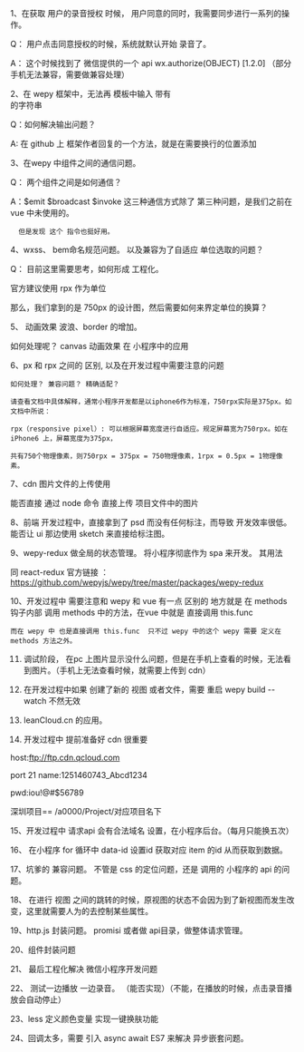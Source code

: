 1、在获取 用户的录音授权 时候， 用户同意的同时，我需要同步进行一系列的操作。  
	
   Q： 用户点击同意授权的时候，系统就默认开始 录音了。

   A： 这个时候找到了 微信提供的一个 api wx.authorize(OBJECT)   [1.2.0]  （部分手机无法兼容，需要做兼容处理）

2、在 wepy 框架中，无法再 模板中输入 带有 <br /> 的字符串

   Q：如何解决输出问题？

   A: 在 github 上 框架作者回复的一个方法，就是在需要换行的位置添加 


3、在wepy 中组件之间的通信问题。 

   Q： 两个组件之间是如何通信？

   A：$emit  $broadcast $invoke  这三种通信方式除了 第三种问题，是我们之前在vue 中未使用的。

      但是发现 这个 指令也挺好用。

4、wxss、 bem命名规范问题。 以及兼容为了自适应 单位选取的问题？

   Q： 目前这里需要思考，如何形成 工程化。
    
   官方建议使用 rpx 作为单位

   那么，我们拿到的是  750px 的设计图，然后需要如何来界定单位的换算？


5、 动画效果  波浪、border 的增加。
    
   如何处理呢？  canvas 动画效果 在 小程序中的应用


6、px 和 rpx 之间的 区别, 以及在开发过程中需要注意的问题 
  
    如何处理？ 兼容问题？ 精确适配？

    请查看文档中具体解释，通常小程序开发都是以iphone6作为标准，750rpx实际是375px。如文档中所说：

    rpx（responsive pixel）: 可以根据屏幕宽度进行自适应。规定屏幕宽为750rpx。如在 iPhone6 上，屏幕宽度为375px， 
  
    共有750个物理像素，则750rpx = 375px = 750物理像素，1rpx = 0.5px = 1物理像素。

7、cdn 图片文件的上传使用
   
   能否直接 通过 node 命令 直接上传 项目文件中的图片


8、前端 开发过程中，直接拿到了 psd 而没有任何标注，而导致 开发效率很低。 能否让 ui 那边使用 sketch 来直接给标注图。


9、wepy-redux 做全局的状态管理。  将小程序彻底作为 spa 来开发。 其用法

  同 react-redux  官方链接 ： https://github.com/wepyjs/wepy/tree/master/packages/wepy-redux


10、开发过程中 需要注意和 wepy 和 vue 有一点 区别的 地方就是 在 methods 钩子内部 调用 methods 中的方法，在vue 中就是 直接调用 this.func

    而在 wepy 中 也是直接调用 this.func  只不过 wepy 中的这个 wepy 需要 定义在 methods 方法之外。


11. 调试阶段， 在pc 上图片显示没什么问题，但是在手机上查看的时候，无法看到图片。（手机上无法查看时候，就需要上传到 cdn）


12. 在开发过程中如果 创建了新的 视图 或者文件，需要 重启 wepy build --watch   不然无效


13. leanCloud.cn  的应用。

14. 开发过程中 提前准备好 cdn 很重要

host:ftp://ftp.cdn.qcloud.com

port 21 
name:1251460743_Abcd1234

pwd:iou!@#$56789

深圳项目== /a0000/Project/对应项目名下


15、开发过程中 请求api 会有合法域名 设置，在小程序后台。（每月只能换五次）

16、 在小程序 for 循环中 data-id 设置id 获取对应 item 的id 从而获取到数据。

17、坑爹的 兼容问题。 不管是 css 的定位问题，还是 调用的 小程序的 api 的问题。

18、 在进行 视图 之间的跳转的时候，原视图的状态不会因为到了新视图而发生改变，这里就需要人为的去控制某些属性。

19、http.js 封装问题。 promisi 或者做 api目录，做整体请求管理。

20、组件封装问题

21、 最后工程化解决 微信小程序开发问题

22、 测试一边播放 一边录音。 （能否实现）（不能，在播放的时候，点击录音播放会自动停止）

23、less 定义颜色变量 实现一键换肤功能

24、回调太多，需要 引入 async await ES7 来解决 异步嵌套问题。
